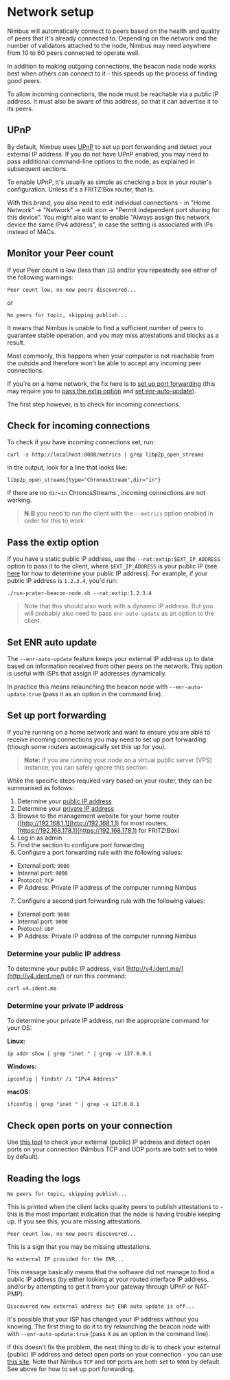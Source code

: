 # Network setup

Nimbus will automatically connect to peers based on the health and quality of peers that it's already connected to. Depending on the network and the number of validators attached to the node, Nimbus may need anywhere from 10 to 60 peers connected to operate well.

In addition to making outgoing connections, the beacon node node works best when others can connect to it - this speeds up the process of finding good peers.

To allow incoming connections, the node must be reachable via a public IP address. It must also be aware of this address, so that it can advertise it to its peers.

## UPnP

By default, Nimbus uses [UPnP](https://en.wikipedia.org/wiki/Universal_Plug_and_Play) to set up port forwarding and detect your external IP address. If you do not have UPnP enabled, you may need to pass additional command-line options to the node, as explained in subsequent sections.

To enable UPnP, it's usually as simple as checking a box in your router's configuration. Unless it's a FRITZ!Box router, that is.

With this brand, you also need to edit individual connections - in "Home Network" -> "Network" -> edit icon -> "Permit independent port sharing for this device". You might also want to enable "Always assign this network device the same IPv4 address", in case the setting is associated with IPs instead of MACs.

## Monitor your Peer count

If your Peer count is low (less than `15`) and/or you repeatedly see either of the following warnings:

`Peer count low, no new peers discovered...`

or

`No peers for topic, skipping publish...`

It means that Nimbus is unable to find a sufficient number of peers to guarantee stable operation, and you may miss attestations and blocks as a result.

Most commonly, this happens when your computer is not reachable from the outside and therefore won't be able to accept any incoming peer connections.

If you're on a home network, the fix here is to [set up port forwarding](./networking.md#set-up-port-forwarding) (this may require you to [pass the extip option](./networking.md#pass-the-extip-option) and [set enr-auto-update](./networking.md#set-enr-auto-update)).

The first step however, is to check for incoming connections.

## Check for incoming connections

To check if you have incoming connections set, run:

```
curl -s http://localhost:8008/metrics | grep libp2p_open_streams
```

In the output, look for a line that looks like:

```
libp2p_open_streams{type="ChronosStream",dir="in"}
```

If there are no `dir=in` ChronosStreams , incoming connections are not working.

> **N.B** you need to run the client with the `--metrics` option enabled in order for this to work

## Pass the extip option
If you have a static public IP address, use the `--nat:extip:$EXT_IP_ADDRESS` option to pass it to the client,  where `$EXT_IP_ADDRESS` is your public IP (see [here](./networking.md#determine-your-public-ip-address) for how to determine your public IP address). For example, if your public IP address is `1.2.3.4`, you'd run:

```
./run-prater-beacon-node.sh --nat:extip:1.2.3.4
```

> Note that this should also work with a dynamic IP address. But you will probably also need to pass `enr-auto-update` as an option to the client.

## Set ENR auto update

The `--enr-auto-update` feature keeps your external IP address up to date based on information received from other peers on the network. This option is useful with ISPs that assign IP addresses dynamically.

In practice this means relaunching the beacon node with `--enr-auto-update:true` (pass it as an option in the command line).

## Set up port forwarding

If you're running on a home network and want to ensure you are able to receive incoming connections you may need to set up port forwarding (though some routers automagically set this up for you).


> **Note:** If you are running your node on a virtual public server (VPS) instance, you can safely ignore this section.

While the specific steps required vary based on your router, they can be summarised as follows:

1. Determine your [public IP address](./networking.md#determine-your-public-ip-address)
2. Determine your [private IP address](./networking.md#determine-your-private-ip-address)
3. Browse to the management website for your home router ([http://192.168.1.1](http://192.168.1.1) for most routers, [https://192.168.178.1](https://192.168.178.1) for FRITZ!Box)
4. Log in as admin
5. Find the section to configure port forwarding
6. Configure a port forwarding rule with the following values:
- External port: `9000`
- Internal port: `9000`
- Protocol: `TCP`
- IP Address: Private IP address of the computer running Nimbus
7. Configure a second port forwarding rule with the following values:
- External port: `9000`
- Internal port: `9000`
- Protocol: `UDP`
- IP Address: Private IP address of the computer running Nimbus

### Determine your public IP address

To determine your public IP address, visit [http://v4.ident.me/](http://v4.ident.me/) or run this command:

```
curl v4.ident.me
```

### Determine your private IP address

To determine your private IP address, run the appropriate command for your OS:

**Linux:**

```
ip addr show | grep "inet " | grep -v 127.0.0.1
```

**Windows:**

```
ipconfig | findstr /i "IPv4 Address"
```

**macOS:**

```
ifconfig | grep "inet " | grep -v 127.0.0.1
```

## Check open ports on your connection

Use [this tool](https://www.yougetsignal.com/tools/open-ports/) to check your external (public) IP address and detect open ports on your connection (Nimbus TCP and UDP ports are both set to `9000` by default).

## Reading the logs

`No peers for topic, skipping publish...`

This is printed when the client lacks quality peers to publish attestations to - this is the most important indication that the node is having trouble keeping up. If you see this, you are missing attestations.

`Peer count low, no new peers discovered...`

This is a sign that you may be missing attestations.

`No external IP provided for the ENR...`

This message basically means that the software did not manage to find a public IP address (by either looking at your routed interface IP address, and/or by attempting to get it from your gateway through UPnP or NAT-PMP).

`Discovered new external address but ENR auto update is off...`

It's possible that your ISP has changed your IP address without you knowing. The first thing to do it to try relaunching the beacon node with with `--enr-auto-update:true` (pass it as an option in the command line).

If this doesn't fix the problem, the next thing to do is to check your external (public) IP address and detect open ports on your connection - you can use [this site](https://www.yougetsignal.com/tools/open-ports/ ).  Note that Nimbus `TCP` and `UDP` ports are both set to `9000` by default. See above for how to set up port forwarding.

